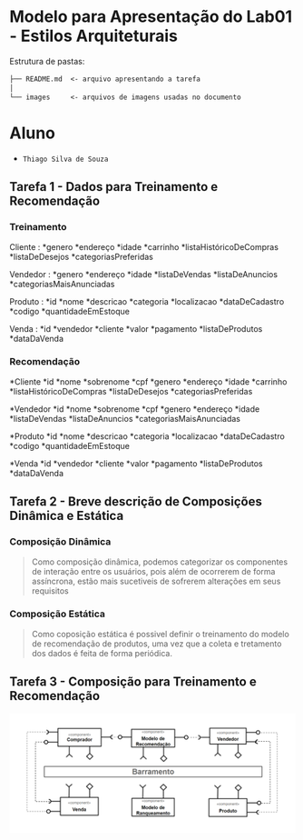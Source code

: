 # Modelo para Apresentação do Lab01 - Estilos Arquiteturais

Estrutura de pastas:

~~~
├── README.md  <- arquivo apresentando a tarefa
│
└── images     <- arquivos de imagens usadas no documento
~~~

# Aluno
* `Thiago Silva de Souza`

## Tarefa 1 - Dados para Treinamento e Recomendação

>
### Treinamento
Cliente :
*genero
*endereço
*idade
*carrinho
*listaHistóricoDeCompras
*listaDeDesejos
*categoriasPreferidas

Vendedor :
*genero
*endereço
*idade
*listaDeVendas
*listaDeAnuncios
*categoriasMaisAnunciadas

Produto :
*id
*nome
*descricao
*categoria
*localizacao
*dataDeCadastro
*codigo
*quantidadeEmEstoque

Venda :
*id
*vendedor
*cliente
*valor
*pagamento
*listaDeProdutos
*dataDaVenda

### Recomendação
*Cliente
  *id
  *nome
  *sobrenome
  *cpf
  *genero
  *endereço
  *idade
  *carrinho
  *listaHistóricoDeCompras
  *listaDeDesejos
  *categoriasPreferidas

*Vendedor
  *id
  *nome
  *sobrenome
  *cpf
  *genero
  *endereço
  *idade
  *listaDeVendas
  *listaDeAnuncios
  *categoriasMaisAnunciadas

*Produto
  *id
  *nome
  *descricao
  *categoria
  *localizacao
  *dataDeCadastro
  *codigo
  *quantidadeEmEstoque

*Venda
  *id
  *vendedor
  *cliente
  *valor
  *pagamento
  *listaDeProdutos
  *dataDaVenda

## Tarefa 2 - Breve descrição de Composições Dinâmica e Estática
>
### Composição Dinâmica
> Como composição dinâmica, podemos categorizar os componentes de interação entre os usuários, pois além de ocorrerem de forma assíncrona, estão mais sucetiveis de sofrerem alterações em seus requisitos
### Composição Estática
> Como coposição estática é possivel definir o treinamento do modelo de recomendação de produtos, uma vez que a coleta e tretamento dos dados é feita de forma periódica.

## Tarefa 3 - Composição para Treinamento e Recomendação

>
![Diagrama Eventos](images/recomendation-composition.png)
